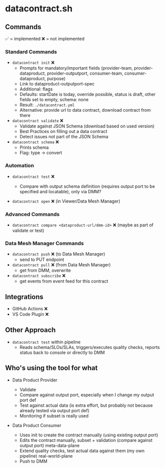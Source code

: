 # datacontract.sh

## Commands

✅ = implemented
❌ = not implemented

### Standard Commands

- `datacontract init` ❌
  - Prompts for mandatory/important fields (provider-team, provider-dataproduct, provider-outputport, consumer-team, consumer-dataproduct, purpose)
  - Link to dataproduct-outputport-spec
  - Additional: flags
  - Defaults: startDate is today, override possible, status is draft, other fields set to empty, schema: none
  - Result: `./datacontract.yml`
  - Alternative: provide url to data contract, download contract from there
- `datacontract validate` ❌
  - Validate against JSON Schema (download based on used version)
  - Best Practices on filling out a data contract
  - Detect issues not part of the JSON Schema
- `datacontract schema` ❌
  - Prints schema
  - Flag: type -> convert 

### Automation

- `datacontract test` ❌
  - Compare with output schema definition (requires output port to be specified and locatable), only via DMM?

- `datacontract open` ❌ (in Viewer/Data Mesh Manager)

### Advanced Commands

- `datacontract compare <dataproduct-url/dmm-id>` ❌ (maybe as part of validate or test)

### Data Mesh Manager Commands

- `datacontract push` ❌ (to Data Mesh Manager)
  - send to PUT endpoint
- `datacontract pull` ❌ (from Data Mesh Manager)
  - get from DMM, overwrite
- `datacontract subscribe` ❌
  - get events from event feed for this contract

## Integrations

- GitHub Actions ❌
- VS Code Plugin ❌

## Other Approach

- `datacontract test` within pipeline
  - Reads schema/SLOs/SLAs, triggers/executes quality checks, reports status back to console or directly to DMM

## Who's using the tool for what

- Data Product Provider
  - Validate
  - Compare against output port, especially when I change my output port def
  - Test against actual data (is extra effort, but probably not because already tested via output port def)
  - Monitoring if subset is really used

- Data Product Consumer
  - Uses init to create the contract manually (using existing output port)
  - Edits the contract manually, subset + validation (compare against output port) meta-data-plane
  - Extend quality checks, test actual data against them (my own pipeline) real-world-plane
  - Push to DMM





